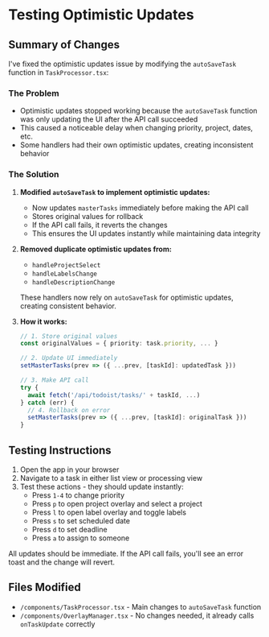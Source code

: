 # Testing Optimistic Updates

## Summary of Changes

I've fixed the optimistic updates issue by modifying the `autoSaveTask` function in `TaskProcessor.tsx`:

### The Problem
- Optimistic updates stopped working because the `autoSaveTask` function was only updating the UI after the API call succeeded
- This caused a noticeable delay when changing priority, project, dates, etc.
- Some handlers had their own optimistic updates, creating inconsistent behavior

### The Solution

1. **Modified `autoSaveTask` to implement optimistic updates:**
   - Now updates `masterTasks` immediately before making the API call
   - Stores original values for rollback
   - If the API call fails, it reverts the changes
   - This ensures the UI updates instantly while maintaining data integrity

2. **Removed duplicate optimistic updates from:**
   - `handleProjectSelect`
   - `handleLabelsChange` 
   - `handleDescriptionChange`
   
   These handlers now rely on `autoSaveTask` for optimistic updates, creating consistent behavior.

3. **How it works:**
   ```typescript
   // 1. Store original values
   const originalValues = { priority: task.priority, ... }
   
   // 2. Update UI immediately
   setMasterTasks(prev => ({ ...prev, [taskId]: updatedTask }))
   
   // 3. Make API call
   try {
     await fetch('/api/todoist/tasks/' + taskId, ...)
   } catch (err) {
     // 4. Rollback on error
     setMasterTasks(prev => ({ ...prev, [taskId]: originalTask }))
   }
   ```

## Testing Instructions

1. Open the app in your browser
2. Navigate to a task in either list view or processing view
3. Test these actions - they should update instantly:
   - Press `1-4` to change priority
   - Press `p` to open project overlay and select a project
   - Press `l` to open label overlay and toggle labels
   - Press `s` to set scheduled date
   - Press `d` to set deadline
   - Press `a` to assign to someone

All updates should be immediate. If the API call fails, you'll see an error toast and the change will revert.

## Files Modified
- `/components/TaskProcessor.tsx` - Main changes to `autoSaveTask` function
- `/components/OverlayManager.tsx` - No changes needed, it already calls `onTaskUpdate` correctly